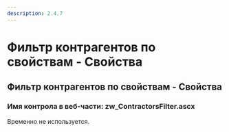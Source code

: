 ```yaml
---
description: 2.4.7
---
```


# Фильтр контрагентов по свойствам - Свойства

## Фильтр контрагентов по свойствам - Свойства

### Имя контрола в веб-части: zw\_ContractorsFilter.ascx

Временно не используется.


